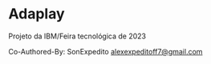 # Adaplay
Projeto da IBM/Feira tecnológica de 2023

Co-Authored-By: SonExpedito <alexexpeditoff7@gmail.com>
